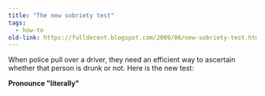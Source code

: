 ```yaml
---
title: "The new sobriety test"
tags:
  - how-to
old-link: https://fulldecent.blogspot.com/2009/06/new-sobriety-test.html
---
```


When police pull over a driver, they need an efficient way to ascertain whether that person is drunk or not. Here is the new test:

**Pronounce "literally"**
